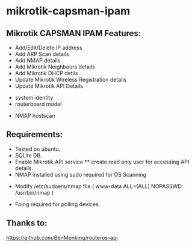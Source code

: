 mikrotik-capsman-ipam
=============

## Mikrotik CAPSMAN IPAM Features:
* Add/Edit/Delete IP address
* Add ARP Scan details
* Add NMAP details
* Add Mikrotik Neighbours details
* Add Mikrotik DHCP detils
* Update Mikrotik Wireless Registration details
* Update Mikrotik API Details
- system identity
- routerboard model
* NMAP hostscan

## Requirements:
* Tested on ubuntu.
* SQLite DB.
* Enable Mikrotik API service
**	create read only user for accessing API details.
* NMAP installed using sudo required for OS Scanning
-	Modify /etc/sudoers/nmap file ( www-data ALL=(ALL) NOPASSWD: /usr/bin/nmap )

* Fping required for polling devices.

## Thanks to:
https://github.com/BenMenking/routeros-api

